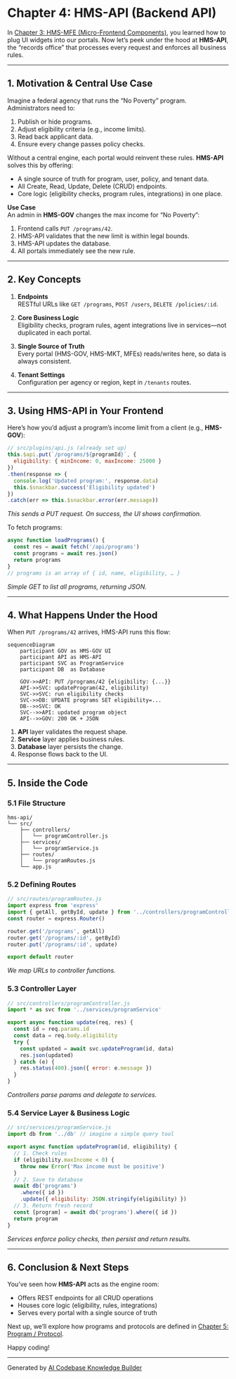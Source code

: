 # Chapter 4: HMS-API (Backend API)

In [Chapter 3: HMS-MFE (Micro-Frontend Components)](03_hms_mfe__micro_frontend_components__.md), you learned how to plug UI widgets into our portals. Now let’s peek under the hood at **HMS-API**, the “records office” that processes every request and enforces all business rules.

---

## 1. Motivation & Central Use Case

Imagine a federal agency that runs the “No Poverty” program. Administrators need to:
1. Publish or hide programs.
2. Adjust eligibility criteria (e.g., income limits).
3. Read back applicant data.
4. Ensure every change passes policy checks.

Without a central engine, each portal would reinvent these rules. **HMS-API** solves this by offering:
- A single source of truth for program, user, policy, and tenant data.
- All Create, Read, Update, Delete (CRUD) endpoints.
- Core logic (eligibility checks, program rules, integrations) in one place.

**Use Case**  
An admin in **HMS-GOV** changes the max income for “No Poverty”:
1. Frontend calls `PUT /programs/42`.
2. HMS-API validates that the new limit is within legal bounds.
3. HMS-API updates the database.
4. All portals immediately see the new rule.

---

## 2. Key Concepts

1. **Endpoints**  
   RESTful URLs like `GET /programs`, `POST /users`, `DELETE /policies/:id`.

2. **Core Business Logic**  
   Eligibility checks, program rules, agent integrations live in services—not duplicated in each portal.

3. **Single Source of Truth**  
   Every portal (HMS-GOV, HMS-MKT, MFEs) reads/writes here, so data is always consistent.

4. **Tenant Settings**  
   Configuration per agency or region, kept in `/tenants` routes.

---

## 3. Using HMS-API in Your Frontend

Here’s how you’d adjust a program’s income limit from a client (e.g., **HMS-GOV**):

```js
// src/plugins/api.js (already set up)
this.$api.put(`/programs/${programId}`, {
  eligibility: { minIncome: 0, maxIncome: 25000 }
})
.then(response => {
  console.log('Updated program:', response.data)
  this.$snackbar.success('Eligibility updated')
})
.catch(err => this.$snackbar.error(err.message))
```
*This sends a PUT request. On success, the UI shows confirmation.*

To fetch programs:

```js
async function loadPrograms() {
  const res = await fetch('/api/programs')
  const programs = await res.json()
  return programs
}
// programs is an array of { id, name, eligibility, … }
```
*Simple GET to list all programs, returning JSON.*

---

## 4. What Happens Under the Hood

When `PUT /programs/42` arrives, HMS-API runs this flow:

```mermaid
sequenceDiagram
    participant GOV as HMS-GOV UI
    participant API as HMS-API
    participant SVC as ProgramService
    participant DB  as Database

    GOV->>API: PUT /programs/42 {eligibility: {...}}
    API->>SVC: updateProgram(42, eligibility)
    SVC->>SVC: run eligibility checks
    SVC->>DB: UPDATE programs SET eligibility=...
    DB-->>SVC: OK
    SVC-->>API: updated program object
    API-->>GOV: 200 OK + JSON
```

1. **API** layer validates the request shape.  
2. **Service** layer applies business rules.  
3. **Database** layer persists the change.  
4. Response flows back to the UI.

---

## 5. Inside the Code

### 5.1 File Structure

```
hms-api/
└── src/
    ├── controllers/
    │   └── programController.js
    ├── services/
    │   └── programService.js
    ├── routes/
    │   └── programRoutes.js
    └── app.js
```

### 5.2 Defining Routes

```js
// src/routes/programRoutes.js
import express from 'express'
import { getAll, getById, update } from '../controllers/programController'
const router = express.Router()

router.get('/programs', getAll)
router.get('/programs/:id', getById)
router.put('/programs/:id', update)

export default router
```
*We map URLs to controller functions.*

### 5.3 Controller Layer

```js
// src/controllers/programController.js
import * as svc from '../services/programService'

export async function update(req, res) {
  const id = req.params.id
  const data = req.body.eligibility
  try {
    const updated = await svc.updateProgram(id, data)
    res.json(updated)
  } catch (e) {
    res.status(400).json({ error: e.message })
  }
}
```
*Controllers parse params and delegate to services.*

### 5.4 Service Layer & Business Logic

```js
// src/services/programService.js
import db from '../db' // imagine a simple query tool

export async function updateProgram(id, eligibility) {
  // 1. Check rules
  if (eligibility.maxIncome < 0) {
    throw new Error('Max income must be positive')
  }
  // 2. Save to database
  await db('programs')
    .where({ id })
    .update({ eligibility: JSON.stringify(eligibility) })
  // 3. Return fresh record
  const [program] = await db('programs').where({ id })
  return program
}
```
*Services enforce policy checks, then persist and return results.*

---

## 6. Conclusion & Next Steps

You’ve seen how **HMS-API** acts as the engine room:

- Offers REST endpoints for all CRUD operations  
- Houses core logic (eligibility, rules, integrations)  
- Serves every portal with a single source of truth  

Next up, we’ll explore how programs and protocols are defined in [Chapter 5: Program / Protocol](05_program___protocol_.md).  

Happy coding!

---

Generated by [AI Codebase Knowledge Builder](https://github.com/The-Pocket/Tutorial-Codebase-Knowledge)